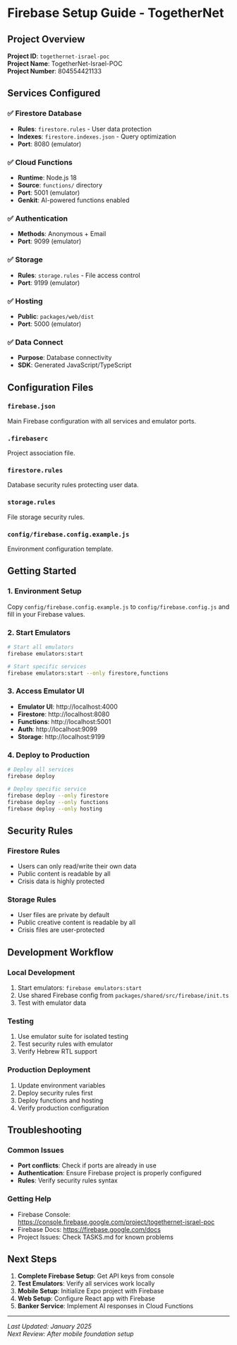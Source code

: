 # Firebase Setup Guide - TogetherNet

## Project Overview
**Project ID**: `togethernet-israel-poc`  
**Project Name**: TogetherNet-Israel-POC  
**Project Number**: 804554421133

## Services Configured

### ✅ Firestore Database
- **Rules**: `firestore.rules` - User data protection
- **Indexes**: `firestore.indexes.json` - Query optimization
- **Port**: 8080 (emulator)

### ✅ Cloud Functions
- **Runtime**: Node.js 18
- **Source**: `functions/` directory
- **Port**: 5001 (emulator)
- **Genkit**: AI-powered functions enabled

### ✅ Authentication
- **Methods**: Anonymous + Email
- **Port**: 9099 (emulator)

### ✅ Storage
- **Rules**: `storage.rules` - File access control
- **Port**: 9199 (emulator)

### ✅ Hosting
- **Public**: `packages/web/dist`
- **Port**: 5000 (emulator)

### ✅ Data Connect
- **Purpose**: Database connectivity
- **SDK**: Generated JavaScript/TypeScript

## Configuration Files

### `firebase.json`
Main Firebase configuration with all services and emulator ports.

### `.firebaserc`
Project association file.

### `firestore.rules`
Database security rules protecting user data.

### `storage.rules`
File storage security rules.

### `config/firebase.config.example.js`
Environment configuration template.

## Getting Started

### 1. Environment Setup
Copy `config/firebase.config.example.js` to `config/firebase.config.js` and fill in your Firebase values.

### 2. Start Emulators
```bash
# Start all emulators
firebase emulators:start

# Start specific services
firebase emulators:start --only firestore,functions
```

### 3. Access Emulator UI
- **Emulator UI**: http://localhost:4000
- **Firestore**: http://localhost:8080
- **Functions**: http://localhost:5001
- **Auth**: http://localhost:9099
- **Storage**: http://localhost:9199

### 4. Deploy to Production
```bash
# Deploy all services
firebase deploy

# Deploy specific service
firebase deploy --only firestore
firebase deploy --only functions
firebase deploy --only hosting
```

## Security Rules

### Firestore Rules
- Users can only read/write their own data
- Public content is readable by all
- Crisis data is highly protected

### Storage Rules
- User files are private by default
- Public creative content is readable by all
- Crisis files are user-protected

## Development Workflow

### Local Development
1. Start emulators: `firebase emulators:start`
2. Use shared Firebase config from `packages/shared/src/firebase/init.ts`
3. Test with emulator data

### Testing
1. Use emulator suite for isolated testing
2. Test security rules with emulator
3. Verify Hebrew RTL support

### Production Deployment
1. Update environment variables
2. Deploy security rules first
3. Deploy functions and hosting
4. Verify production configuration

## Troubleshooting

### Common Issues
- **Port conflicts**: Check if ports are already in use
- **Authentication**: Ensure Firebase project is properly configured
- **Rules**: Verify security rules syntax

### Getting Help
- Firebase Console: https://console.firebase.google.com/project/togethernet-israel-poc
- Firebase Docs: https://firebase.google.com/docs
- Project Issues: Check TASKS.md for known problems

## Next Steps

1. **Complete Firebase Setup**: Get API keys from console
2. **Test Emulators**: Verify all services work locally
3. **Mobile Setup**: Initialize Expo project with Firebase
4. **Web Setup**: Configure React app with Firebase
5. **Banker Service**: Implement AI responses in Cloud Functions

---

*Last Updated: January 2025*  
*Next Review: After mobile foundation setup*
